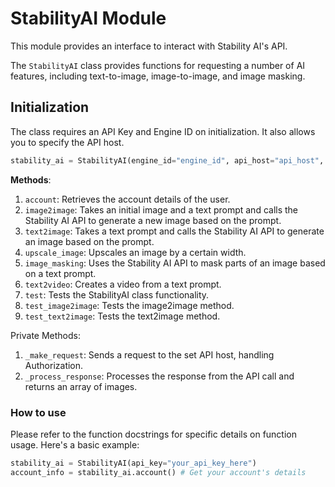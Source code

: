 # StabilityAI Module

This module provides an interface to interact with Stability AI's API.

The `StabilityAI` class provides functions for requesting a number of AI features, including text-to-image, image-to-image, and image masking.

## Initialization

The class requires an API Key and Engine ID on initialization. It also allows you to specify the API host. 

```python
stability_ai = StabilityAI(engine_id="engine_id", api_host="api_host", api_key="api_key")
```

**Methods**:  

1. `account`: Retrieves the account details of the user.
2. `image2image`: Takes an initial image and a text prompt and calls the Stability AI API to generate a new image based on the prompt.
3. `text2image`: Takes a text prompt and calls the Stability AI API to generate an image based on the prompt.
4. `upscale_image`: Upscales an image by a certain width.
5. `image_masking`: Uses the Stability AI API to mask parts of an image based on a text prompt.
6. `text2video`: Creates a video from a text prompt.
7. `test`: Tests the StabilityAI class functionality.
8. `test_image2image`: Tests the image2image method.
9. `test_text2image`: Tests the text2image method.

Private Methods:

1. `_make_request`: Sends a request to the set API host, handling Authorization.
2. `_process_response`: Processes the response from the API call and returns an array of images.

### How to use

Please refer to the function docstrings for specific details on function usage. Here's a basic example:

```python
stability_ai = StabilityAI(api_key="your_api_key_here")
account_info = stability_ai.account() # Get your account's details
```